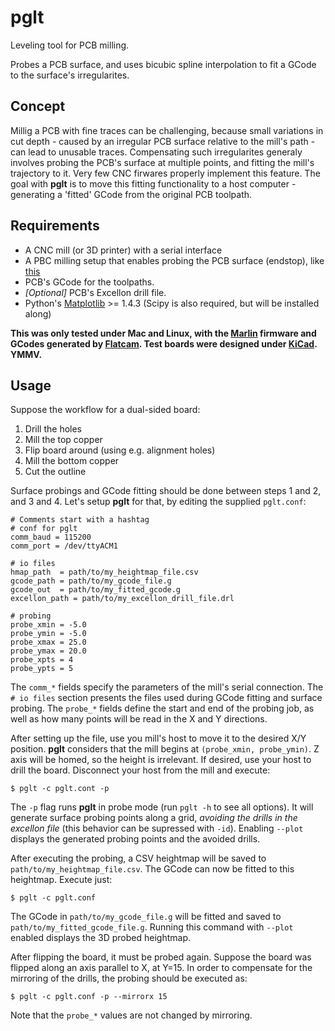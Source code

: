 # pglt
Leveling tool for PCB milling.

Probes a PCB surface, and uses bicubic spline interpolation to fit a GCode to the surface's irregularites.

## Concept

Millig a PCB with fine traces can be challenging, because small variations in cut depth - caused by an irregular PCB surface relative to the mill's path - can lead to unusable traces. 
Compensating such irregularites generaly involves probing the PCB's surface at multiple points, and fitting the mill's trajectory to it. Very few CNC firwares properly implement this feature.
The goal with **pglt** is to move this fitting functionality to a host computer - generating a 'fitted' GCode from the original PCB toolpath.

## Requirements

- A CNC mill (or 3D printer) with a serial interface
- A PBC milling setup that enables probing the PCB surface (endstop), like [this](http://martinvb.com/wp/wp-content/uploads/2015/04/20150404_170323.jpg)
- PCB's GCode for the toolpaths.
- *[Optional]* PCB's Excellon drill file. 
- Python's [Matplotlib](http://matplotlib.org/) >= 1.4.3 (Scipy is also required, but will be installed along)

**This was only tested under Mac and Linux, with the [Marlin](github.com/MarlinFirmware/Marlin) firmware and GCodes generated by [Flatcam](flatcam.org). Test boards were designed under [KiCad](http://www.kicad-pcb.org/). YMMV.**

## Usage

Suppose the workflow for a dual-sided board:

1. Drill the holes
2. Mill the top copper
3. Flip board around (using e.g. alignment holes)
4. Mill the bottom copper
5. Cut the outline

Surface probings and GCode fitting should be done between steps 1 and 2, and 3 and 4. 
Let's setup **pglt** for that, by editing the supplied `pglt.conf`:
    
    # Comments start with a hashtag
    # conf for pglt
    comm_baud = 115200
    comm_port = /dev/ttyACM1
    
    # io files
    hmap_path  = path/to/my_heightmap_file.csv
    gcode_path = path/to/my_gcode_file.g
    gcode_out  = path/to/my_fitted_gcode.g
    excellon_path = path/to/my_excellon_drill_file.drl
    
    # probing 
    probe_xmin = -5.0
    probe_ymin = -5.0
    probe_xmax = 25.0
    probe_ymax = 20.0
    probe_xpts = 4
    probe_ypts = 5
    
The `comm_*` fields specify the parameters of the mill's serial connection.
The `# io files` section presents the files used during GCode fitting and surface probing. 
The `probe_*` fields define the start and end of the probing job, as well as how many points will be read in the X and Y directions. 

After setting up the file, use you mill's host to move it to the desired X/Y position. **pglt** considers that the mill begins at `(probe_xmin, probe_ymin)`. Z axis will be homed, so the height is irrelevant.
If desired, use your host to drill the board. Disconnect your host from the mill and execute:

    $ pglt -c pglt.cont -p
    
The `-p` flag runs **pglt** in probe mode (run `pglt -h` to see all options). It will generate surface probing points along a grid, *avoiding the drills in the excellon file* (this behavior can be supressed with `-id`). Enabling `--plot` displays the generated probing points and the avoided drills. 

After executing the probing, a CSV heightmap will be saved to `path/to/my_heightmap_file.csv`. The GCode can now be fitted to this heightmap. Execute just:

    $ pglt -c pglt.conf

The GCode in `path/to/my_gcode_file.g` will be fitted and saved to `path/to/my_fitted_gcode_file.g`. Running this command with  `--plot` enabled displays the 3D probed heightmap.

After flipping the board, it must be probed again. Suppose the board was flipped along an axis parallel to X, at Y=15. In order to compensate for the mirroring of the drills, the probing should be executed as:

    $ pglt -c pglt.conf -p --mirrorx 15
    
Note that the `probe_*` values are not changed by mirroring. 
